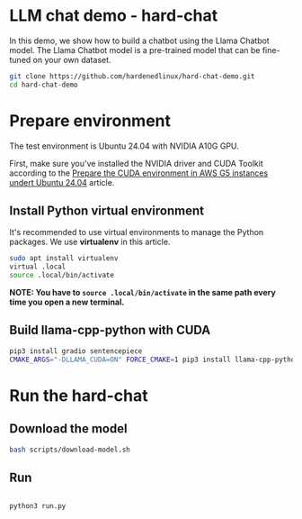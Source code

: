 # LLM chat demo - hard-chat

In this demo, we show how to build a chatbot using the Llama Chatbot model. The Llama Chatbot model is a pre-trained model that can be fine-tuned on your own dataset.

```bash
git clone https://github.com/hardenedlinux/hard-chat-demo.git
cd hard-chat-demo
```
# Prepare environment

The test environment is Ubuntu 24.04 with NVIDIA A10G GPU.

First, make sure you've installed the NVIDIA driver and CUDA Toolkit according to the [Prepare the CUDA environment in AWS G5 instances undert Ubuntu 24.04](base/aws-g5-cuda-dev-environment.md) article.

## Install Python virtual environment

It's recommended to use virtual environments to manage the Python packages. We use **virtualenv** in this article.

```bash
sudo apt install virtualenv
virtual .local
source .local/bin/activate
```

**NOTE: You have to `source .local/bin/activate` in the same path every time you open a new terminal.**

## Build llama-cpp-python with CUDA

```bash
pip3 install gradio sentencepiece
CMAKE_ARGS="-DLLAMA_CUDA=ON" FORCE_CMAKE=1 pip3 install llama-cpp-python
```

# Run the hard-chat

## Download the model

```bash
bash scripts/download-model.sh
```

## Run

```bash

python3 run.py
```
